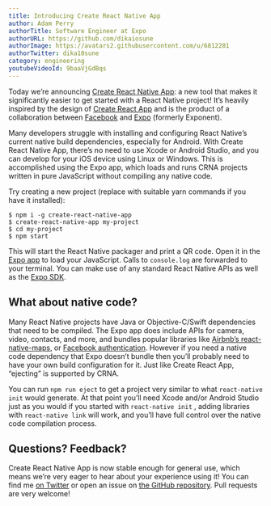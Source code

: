 ```yaml
---
title: Introducing Create React Native App
author: Adam Perry
authorTitle: Software Engineer at Expo
authorURL: https://github.com/dikaiosune
authorImage: https://avatars2.githubusercontent.com/u/6812281
authorTwitter: dika10sune
category: engineering
youtubeVideoId: 9baaVjGdBqs
---
```


Today we’re announcing [Create React Native App](https://github.com/react-community/create-react-native-app): a new tool that makes it significantly easier to get started with a React Native project! It’s heavily inspired by the design of [Create React App](https://github.com/facebookincubator/create-react-app) and is the product of a collaboration between [Facebook](https://code.facebook.com) and [Expo](https://expo.io) (formerly Exponent).

Many developers struggle with installing and configuring React Native’s current native build dependencies, especially for Android. With Create React Native App, there’s no need to use Xcode or Android Studio, and you can develop for your iOS device using Linux or Windows. This is accomplished using the Expo app, which loads and runs CRNA projects written in pure JavaScript without compiling any native code.

Try creating a new project (replace with suitable yarn commands if you have it installed):

```
$ npm i -g create-react-native-app
$ create-react-native-app my-project
$ cd my-project
$ npm start
```

This will start the React Native packager and print a QR code. Open it in the [Expo app](https://expo.io) to load your JavaScript. Calls to `console.log` are forwarded to your terminal. You can make use of any standard React Native APIs as well as the [Expo SDK](https://docs.expo.io/versions/latest/sdk/index.html).

## What about native code?

Many React Native projects have Java or Objective-C/Swift dependencies that need to be compiled. The Expo app does include APIs for camera, video, contacts, and more, and bundles popular libraries like [Airbnb’s react-native-maps](https://docs.expo.io/versions/v14.0.0/sdk/map-view.html), or [Facebook authentication](https://docs.expo.io/versions/latest/sdk/facebook.html). However if you need a native code dependency that Expo doesn’t bundle then you’ll probably need to have your own build configuration for it. Just like Create React App, “ejecting” is supported by CRNA.

You can run `npm run eject` to get a project very similar to what `react-native init` would generate. At that point you’ll need Xcode and/or Android Studio just as you would if you started with `react-native init` , adding libraries with `react-native link` will work, and you’ll have full control over the native code compilation process.

## Questions? Feedback?

Create React Native App is now stable enough for general use, which means we’re very eager to hear about your experience using it! You can find me [on Twitter](https://twitter.com/dika10sune) or open an issue on [the GitHub repository](https://github.com/react-community/create-react-native-app). Pull requests are very welcome!
